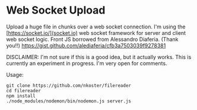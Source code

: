 # Web Socket Upload

Upload a huge file in chunks over a web socket connection.
I'm using the [https://socket.io/](socket.io) web socket framework for server and client web socket logic. 
Front JS borrowed from Alessandro Diaferia. (Thank you!!)
https://gist.github.com/alediaferia/cfb3a7503039f9278381

DISCLAIMER: I'm not sure if this is a good idea, but it actually works.
This is currently an experiment in progress. I'm very open for comments.

Usage:

```
git clone https://github.com/nkoster/filereader
cd filereader
npm install
./node_modules/nodemon/bin/nodemon.js server.js
````
